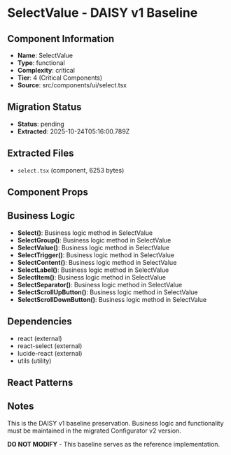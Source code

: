 # SelectValue - DAISY v1 Baseline

## Component Information

- **Name**: SelectValue
- **Type**: functional
- **Complexity**: critical
- **Tier**: 4 (Critical Components)
- **Source**: src/components/ui/select.tsx

## Migration Status

- **Status**: pending
- **Extracted**: 2025-10-24T05:16:00.789Z

## Extracted Files

- `select.tsx` (component, 6253 bytes)

## Component Props



## Business Logic

- **Select()**: Business logic method in SelectValue
- **SelectGroup()**: Business logic method in SelectValue
- **SelectValue()**: Business logic method in SelectValue
- **SelectTrigger()**: Business logic method in SelectValue
- **SelectContent()**: Business logic method in SelectValue
- **SelectLabel()**: Business logic method in SelectValue
- **SelectItem()**: Business logic method in SelectValue
- **SelectSeparator()**: Business logic method in SelectValue
- **SelectScrollUpButton()**: Business logic method in SelectValue
- **SelectScrollDownButton()**: Business logic method in SelectValue

## Dependencies

- react (external)
- react-select (external)
- lucide-react (external)
- utils (utility)

## React Patterns



## Notes

This is the DAISY v1 baseline preservation. Business logic and functionality
must be maintained in the migrated Configurator v2 version.

**DO NOT MODIFY** - This baseline serves as the reference implementation.
